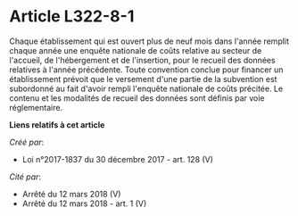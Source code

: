 # Article L322-8-1

Chaque établissement qui est ouvert plus de neuf mois dans l'année remplit chaque année une enquête nationale de coûts
relative au secteur de l'accueil, de l'hébergement et de l'insertion, pour le recueil des données relatives à l'année
précédente. Toute convention conclue pour financer un établissement prévoit que le versement d'une partie de la subvention
est subordonné au fait d'avoir rempli l'enquête nationale de coûts précitée. Le contenu et les modalités de recueil des
données sont définis par voie réglementaire.

**Liens relatifs à cet article**

_Créé par_:

  - Loi n°2017-1837 du 30 décembre 2017 - art. 128 (V)

_Cité par_:

  - Arrêté du 12 mars 2018 (V)
  - Arrêté du 12 mars 2018 - art. 1 (V)
